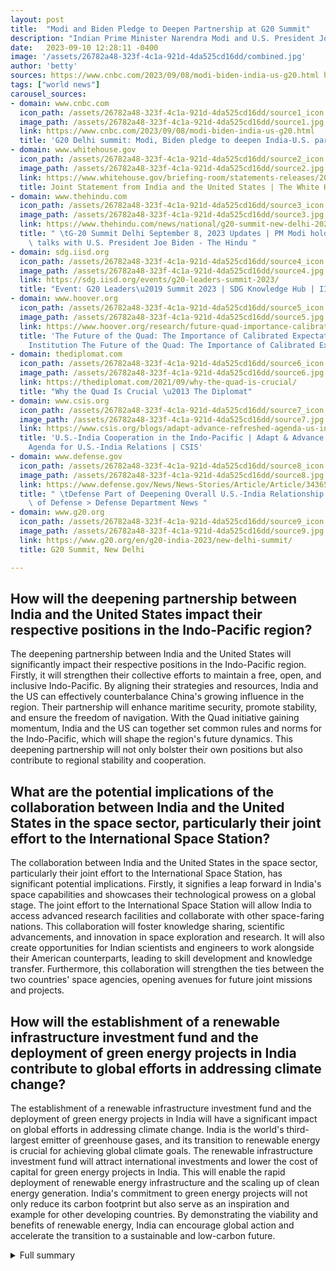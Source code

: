 ```yaml
---
layout: post
title:  "Modi and Biden Pledge to Deepen Partnership at G20 Summit"
description: "Indian Prime Minister Narendra Modi and U.S. President Joe Biden pledged to deepen the partnership between their countries at the G20 summit in New Delhi. The leaders met to discuss a wide range of issues and highlighted the depth and breadth of their relationship."
date:   2023-09-10 12:28:11 -0400
image: '/assets/26782a48-323f-4c1a-921d-4da525cd16dd/combined.jpg'
author: 'betty'
sources: https://www.cnbc.com/2023/09/08/modi-biden-india-us-g20.html https://www.whitehouse.gov/briefing-room/statements-releases/2023/09/08/joint-statement-from-india-and-the-united-states/ https://www.thehindu.com/news/national/g20-summit-new-delhi-2023-september-8-live-news-updates/article67282966.ece https://sdg.iisd.org/events/g20-leaders-summit-2023/ https://www.g20.org/en/g20-india-2023/new-delhi-summit/ https://www.hoover.org/research/future-quad-importance-calibrated-expectations https://thediplomat.com/2021/09/why-the-quad-is-crucial/ https://www.csis.org/blogs/adapt-advance-refreshed-agenda-us-india-relations/us-india-cooperation-indo-pacific https://www.defense.gov/News/News-Stories/Article/Article/3436525/defense-part-of-deepening-overall-us-india-relationship/
tags: ["world news"]
carousel_sources:
- domain: www.cnbc.com
  icon_path: /assets/26782a48-323f-4c1a-921d-4da525cd16dd/source1_icon.jpg
  image_path: /assets/26782a48-323f-4c1a-921d-4da525cd16dd/source1.jpg
  link: https://www.cnbc.com/2023/09/08/modi-biden-india-us-g20.html
  title: 'G20 Delhi summit: Modi, Biden pledge to deepen India-U.S. partnership'
- domain: www.whitehouse.gov
  icon_path: /assets/26782a48-323f-4c1a-921d-4da525cd16dd/source2_icon.jpg
  image_path: /assets/26782a48-323f-4c1a-921d-4da525cd16dd/source2.jpg
  link: https://www.whitehouse.gov/briefing-room/statements-releases/2023/09/08/joint-statement-from-india-and-the-united-states/
  title: Joint Statement from India and the United States | The White House
- domain: www.thehindu.com
  icon_path: /assets/26782a48-323f-4c1a-921d-4da525cd16dd/source3_icon.jpg
  image_path: /assets/26782a48-323f-4c1a-921d-4da525cd16dd/source3.jpg
  link: https://www.thehindu.com/news/national/g20-summit-new-delhi-2023-september-8-live-news-updates/article67282966.ece
  title: " \tG-20 Summit Delhi September 8, 2023 Updates | PM Modi holds bilateral\
    \ talks with U.S. President Joe Biden - The Hindu "
- domain: sdg.iisd.org
  icon_path: /assets/26782a48-323f-4c1a-921d-4da525cd16dd/source4_icon.jpg
  image_path: /assets/26782a48-323f-4c1a-921d-4da525cd16dd/source4.jpg
  link: https://sdg.iisd.org/events/g20-leaders-summit-2023/
  title: "Event: G20 Leaders\u2019 Summit 2023 | SDG Knowledge Hub | IISD"
- domain: www.hoover.org
  icon_path: /assets/26782a48-323f-4c1a-921d-4da525cd16dd/source5_icon.jpg
  image_path: /assets/26782a48-323f-4c1a-921d-4da525cd16dd/source5.jpg
  link: https://www.hoover.org/research/future-quad-importance-calibrated-expectations
  title: 'The Future of the Quad: The Importance of Calibrated Expectations | Hoover
    Institution The Future of the Quad: The Importance of Calibrated Expectations'
- domain: thediplomat.com
  icon_path: /assets/26782a48-323f-4c1a-921d-4da525cd16dd/source6_icon.jpg
  image_path: /assets/26782a48-323f-4c1a-921d-4da525cd16dd/source6.jpg
  link: https://thediplomat.com/2021/09/why-the-quad-is-crucial/
  title: "Why the Quad Is Crucial \u2013 The Diplomat"
- domain: www.csis.org
  icon_path: /assets/26782a48-323f-4c1a-921d-4da525cd16dd/source7_icon.jpg
  image_path: /assets/26782a48-323f-4c1a-921d-4da525cd16dd/source7.jpg
  link: https://www.csis.org/blogs/adapt-advance-refreshed-agenda-us-india-relations/us-india-cooperation-indo-pacific
  title: 'U.S.-India Cooperation in the Indo-Pacific | Adapt & Advance: A Refreshed
    Agenda for U.S.-India Relations | CSIS'
- domain: www.defense.gov
  icon_path: /assets/26782a48-323f-4c1a-921d-4da525cd16dd/source8_icon.jpg
  image_path: /assets/26782a48-323f-4c1a-921d-4da525cd16dd/source8.jpg
  link: https://www.defense.gov/News/News-Stories/Article/Article/3436525/defense-part-of-deepening-overall-us-india-relationship/
  title: " \tDefense Part of Deepening Overall U.S.-India Relationship > U.S. Department\
    \ of Defense > Defense Department News "
- domain: www.g20.org
  icon_path: /assets/26782a48-323f-4c1a-921d-4da525cd16dd/source9_icon.jpg
  image_path: /assets/26782a48-323f-4c1a-921d-4da525cd16dd/source9.jpg
  link: https://www.g20.org/en/g20-india-2023/new-delhi-summit/
  title: G20 Summit, New Delhi

---
```


## How will the deepening partnership between India and the United States impact their respective positions in the Indo-Pacific region?
The deepening partnership between India and the United States will significantly impact their respective positions in the Indo-Pacific region. Firstly, it will strengthen their collective efforts to maintain a free, open, and inclusive Indo-Pacific. By aligning their strategies and resources, India and the US can effectively counterbalance China's growing influence in the region. Their partnership will enhance maritime security, promote stability, and ensure the freedom of navigation. With the Quad initiative gaining momentum, India and the US can together set common rules and norms for the Indo-Pacific, which will shape the region's future dynamics. This deepening partnership will not only bolster their own positions but also contribute to regional stability and cooperation.

## What are the potential implications of the collaboration between India and the United States in the space sector, particularly their joint effort to the International Space Station?
The collaboration between India and the United States in the space sector, particularly their joint effort to the International Space Station, has significant potential implications. Firstly, it signifies a leap forward in India's space capabilities and showcases their technological prowess on a global stage. The joint effort to the International Space Station will allow India to access advanced research facilities and collaborate with other space-faring nations. This collaboration will foster knowledge sharing, scientific advancements, and innovation in space exploration and research. It will also create opportunities for Indian scientists and engineers to work alongside their American counterparts, leading to skill development and knowledge transfer. Furthermore, this collaboration will strengthen the ties between the two countries' space agencies, opening avenues for future joint missions and projects.

## How will the establishment of a renewable infrastructure investment fund and the deployment of green energy projects in India contribute to global efforts in addressing climate change?
The establishment of a renewable infrastructure investment fund and the deployment of green energy projects in India will have a significant impact on global efforts in addressing climate change. India is the world's third-largest emitter of greenhouse gases, and its transition to renewable energy is crucial for achieving global climate goals. The renewable infrastructure investment fund will attract international investments and lower the cost of capital for green energy projects in India. This will enable the rapid deployment of renewable energy infrastructure and the scaling up of clean energy generation. India's commitment to green energy projects will not only reduce its carbon footprint but also serve as an inspiration and example for other developing countries. By demonstrating the viability and benefits of renewable energy, India can encourage global action and accelerate the transition to a sustainable and low-carbon future.




<details>
        <summary>Full summary</summary>
<p>Indian Prime Minister Narendra Modi and U.S. President Joe Biden pledged to deepen the partnership between their countries at the Group of 20 (G20) summit in New Delhi. The leaders met to discuss a wide range of issues and issued a 29-point statement highlighting the depth and breadth of their relationship.</p>
<p>The meeting took place on the eve of the G20 leaders' summit, which is being hosted by Delhi. The G20 is made up of 19 countries and the EU, with India currently holding the Presidency. The theme of this year's summit is 'One Earth, One Family, One Future', emphasizing the interconnectedness of all living beings.</p>
<p>During their meeting, Modi and Biden reaffirmed the importance of the Quad, an initiative that also includes Japan and Australia, in supporting a free, open, inclusive, and resilient Indo-Pacific. They discussed the need to set common rules collectively for the region and addressed their mutual unease about China's ambitions in the Indo-Pacific.</p>
<p>The leaders also recognized the importance of technology in deepening their strategic partnership and lauded ongoing efforts through the India-U.S. Initiative on Critical and Emerging Technology (iCET) to build open, accessible, secure, and resilient technology ecosystems. They announced a midterm review of iCET in September 2023 and expressed their commitment to driving momentum toward the next annual review in early 2024.</p>
<p>In addition, Modi and Biden discussed their countries' collaboration in the space sector. They congratulated the scientists and engineers of the Indian Space Research Organisation (ISRO) on the successful landing of Chandrayaan-3 at the south polar region of the Moon. They also announced discussions on modalities, capacity building, and training for a joint effort to the International Space Station in 2024.</p>
<p>The leaders expressed their commitment to building resilient global semiconductor supply chains and welcomed investments from U.S. companies in India's research, development, and engineering operations. They also emphasized the importance of secure and trusted telecommunications and welcomed cooperation between Indian and U.S. companies in the field of Open RAN and 5G/6G technologies.</p>
<p>Modi and Biden highlighted their shared commitment to addressing global challenges, including climate change and sustainable development. They welcomed the progress made in expanding electric mobility in India and announced joint support for the procurement of 10,000 made-in-India electric buses. They also announced the establishment of a renewable infrastructure investment fund, which will lower the cost of capital and accelerate the deployment of green energy projects in India.</p>
<p>The leaders discussed their countries' collaboration in defense and security, with a focus on space and AI. They welcomed the commencement of negotiations for a commercial agreement to manufacture GE F-414 jet engines in India and expressed their commitment to supporting the advancement of this proposal. They also applauded the establishment of the India-U.S. Defence Acceleration Ecosystem (INDUS-X) to address shared security challenges.</p>
<p>Modi and Biden reaffirmed their commitment to deepening and diversifying the India-U.S. Major Defence Partnership through expanded cooperation in new and emerging domains. They welcomed the renewal of partnerships between Indian and American universities and the establishment of the India-U.S. Global Challenges Institute.</p>
<p>Overall, the meeting between Modi and Biden at the G20 summit showcased the strengthening partnership between India and the United States and their shared commitment to addressing global challenges for a brighter and prosperous future.</p>
</details>